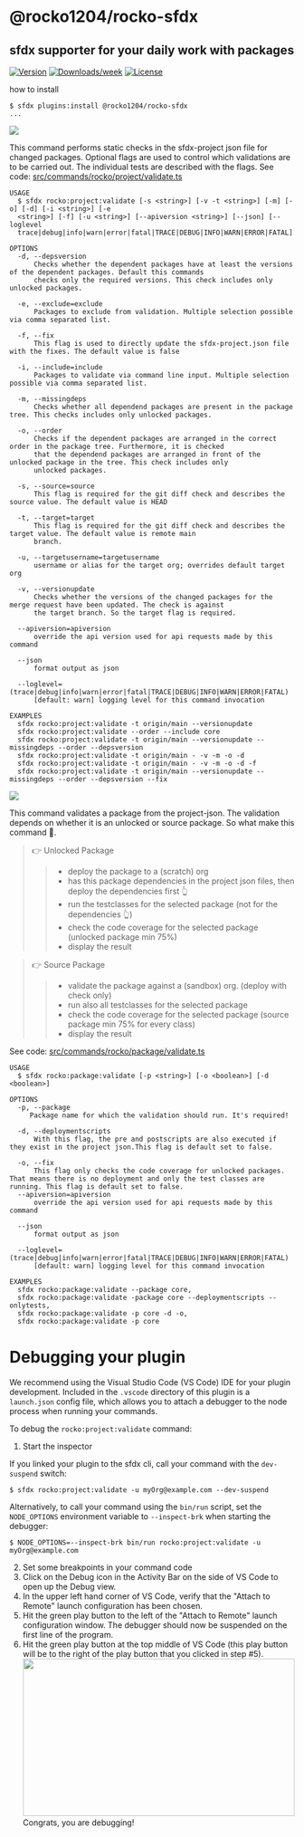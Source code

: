@rocko1204/rocko-sfdx
=====================

## sfdx supporter for your daily work with packages 

[![Version](https://img.shields.io/npm/v/@rocko1204/rocko-sfdx.svg)](https://npmjs.org/package/@rocko1204/rocko-sfdx)
[![Downloads/week](https://img.shields.io/npm/dw/@rocko1204/rocko-sfdx.svg)](https://npmjs.org/package/@rocko1204/rocko-sfdx)
[![License](https://img.shields.io/npm/l/@rocko1204/rocko-sfdx.svg)](https://github.com/github/rocko-sfdx/blob/master/package.json)


how to install

```sh-session
$ sfdx plugins:install @rocko1204/rocko-sfdx
...
```
![](https://github.com/Rocko1204/rocko-sfdx/blob/main/src/picture/project-validate.png)

This command performs static checks in the sfdx-project json file for changed packages. Optional flags are used to control which validations are to be carried out. The individual tests are described with the flags.
See code: [src/commands/rocko/project/validate.ts](https://github.com/github/rocko-sfdx/blob/v0.0.1/src/commands/rocko/project/validate.ts)
```
USAGE
  $ sfdx rocko:project:validate [-s <string>] [-v -t <string>] [-m] [-o] [-d] [-i <string>] [-e 
  <string>] [-f] [-u <string>] [--apiversion <string>] [--json] [--loglevel 
  trace|debug|info|warn|error|fatal|TRACE|DEBUG|INFO|WARN|ERROR|FATAL]

OPTIONS
  -d, --depsversion
      Checks whether the dependent packages have at least the versions of the dependent packages. Default this commands
      checks only the required versions. This check includes only unlocked packages.

  -e, --exclude=exclude
      Packages to exclude from validation. Multiple selection possible via comma separated list.

  -f, --fix
      This flag is used to directly update the sfdx-project.json file with the fixes. The default value is false

  -i, --include=include
      Packages to validate via command line input. Multiple selection possible via comma separated list.

  -m, --missingdeps
      Checks whether all dependend packages are present in the package tree. This checks includes only unlocked packages.

  -o, --order
      Checks if the dependent packages are arranged in the correct order in the package tree. Furthermore, it is checked
      that the dependend packages are arranged in front of the unlocked package in the tree. This check includes only
      unlocked packages.

  -s, --source=source
      This flag is required for the git diff check and describes the source value. The default value is HEAD

  -t, --target=target
      This flag is required for the git diff check and describes the target value. The default value is remote main
      branch.

  -u, --targetusername=targetusername
      username or alias for the target org; overrides default target org

  -v, --versionupdate
      Checks whether the versions of the changed packages for the merge request have been updated. The check is against
      the target branch. So the target flag is required.

  --apiversion=apiversion
      override the api version used for api requests made by this command

  --json
      format output as json

  --loglevel=(trace|debug|info|warn|error|fatal|TRACE|DEBUG|INFO|WARN|ERROR|FATAL)
      [default: warn] logging level for this command invocation

EXAMPLES
  sfdx rocko:project:validate -t origin/main --versionupdate
  sfdx rocko:project:validate --order --include core
  sfdx rocko:project:validate -t origin/main --versionupdate --missingdeps --order --depsversion
  sfdx rocko:project:validate -t origin/main - -v -m -o -d
  sfdx rocko:project:validate -t origin/main - -v -m -o -d -f
  sfdx rocko:project:validate -t origin/main --versionupdate --missingdeps --order --depsversion --fix
```
![](https://github.com/Rocko1204/rocko-sfdx/blob/main/src/picture/package-validate.png)

This command validates a package from the project-json. The validation depends on whether it is an unlocked or source package. So what make this command 🤔.

>   👉 Unlocked Package
>>  * deploy the package to a (scratch) org
>>  * has this package dependencies in the project json files, then deploy the dependencies first 👆
>>  * run the testclasses for the selected package (not for the dependencies 👆) 
>>  * check the code coverage for the selected package (unlocked package min 75%)
>>  * display the result 

>   👉 Source Package
>>  * validate the package against a (sandbox) org. (deploy with check only)
>>  * run also all testclasses for the selected package
>>  * check the code coverage for the selected package (source package min 75% for every class)
>>  * display the result



See code: [src/commands/rocko/package/validate.ts](https://github.com/github/rocko-sfdx/blob/v0.0.1/src/commands/rocko/package/validate.ts)
```
USAGE
  $ sfdx rocko:package:validate [-p <string>] [-o <boolean>] [-d <boolean>]

OPTIONS
  -p, --package
     Package name for which the validation should run. It's required!

  -d, --deploymentscripts
      With this flag, the pre and postscripts are also executed if they exist in the project json.This flag is default set to false.

  -o, --fix
      This flag only checks the code coverage for unlocked packages. That means there is no deployment and only the test classes are running. This flag is default set to false.
  --apiversion=apiversion
      override the api version used for api requests made by this command

  --json
      format output as json

  --loglevel=(trace|debug|info|warn|error|fatal|TRACE|DEBUG|INFO|WARN|ERROR|FATAL)
      [default: warn] logging level for this command invocation

EXAMPLES
  sfdx rocko:package:validate --package core,
  sfdx rocko:package:validate -package core --deploymentscripts --onlytests,
  sfdx rocko:package:validate -p core -d -o,
  sfdx rocko:package:validate -p core
```      
<!-- commandsstop -->
<!-- debugging-your-plugin -->
# Debugging your plugin
We recommend using the Visual Studio Code (VS Code) IDE for your plugin development. Included in the `.vscode` directory of this plugin is a `launch.json` config file, which allows you to attach a debugger to the node process when running your commands.

To debug the `rocko:project:validate` command: 
1. Start the inspector
  
If you linked your plugin to the sfdx cli, call your command with the `dev-suspend` switch: 
```sh-session
$ sfdx rocko:project:validate -u myOrg@example.com --dev-suspend
```
  
Alternatively, to call your command using the `bin/run` script, set the `NODE_OPTIONS` environment variable to `--inspect-brk` when starting the debugger:
```sh-session
$ NODE_OPTIONS=--inspect-brk bin/run rocko:project:validate -u myOrg@example.com
```

2. Set some breakpoints in your command code
3. Click on the Debug icon in the Activity Bar on the side of VS Code to open up the Debug view.
4. In the upper left hand corner of VS Code, verify that the "Attach to Remote" launch configuration has been chosen.
5. Hit the green play button to the left of the "Attach to Remote" launch configuration window. The debugger should now be suspended on the first line of the program. 
6. Hit the green play button at the top middle of VS Code (this play button will be to the right of the play button that you clicked in step #5).
<br><img src=".images/vscodeScreenshot.png" width="480" height="278"><br>
Congrats, you are debugging!

